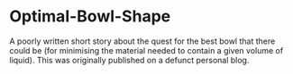 # Optimal-Bowl-Shape
A poorly written short story about the quest for the best bowl that there could be (for minimising the material needed to contain a given volume of liquid). This was originally published on a defunct personal blog.

